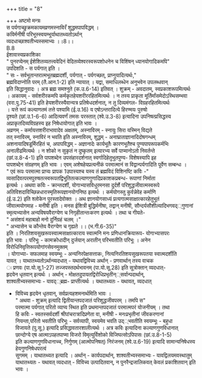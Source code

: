 +++
title = "8"

+++
अष्टमो मन्त्रः  
स पर्यगाच्छुक्रमकायमव्रणमस्नाविरँ शुद्धमपापविद्धम् ।  
कविर्मनीषी परिभूस्स्वयम्भूर्याथातथ्यतोऽर्थान्  
व्यदधाच्छाश्वतीभ्यस्समाभ्यः ।।8।।  
B.8  
ईशावास्यप्रकाशिका  
" पुनरप्येनम् ईशेशितव्यतत्त्ववेदिनं वेदितव्येश्वरस्वरूपशोधनेन च विशिंषन् ध्यानयोगादिकमपि"  
उपदिशति - स पर्यगात् इति ।  
" सः - सर्वभूतान्तरात्मभूतब्रह्मदर्शी, पर्यगात् - पर्यगच्छत्, प्राप्नुयादित्यर्थः,"  
ब्रह्मविदाप्नोति परम् (तै.आन.1-2) इति न्यायात् । यद्वा, समाधिलब्धेन अनुभवेन उपलब्धवान्  
इति सिद्धानुवादः । अत्र ब्रह्म समश्नुते (क.उ.6-14) इतिवत् । शुक्रम् - अवदातम्, स्वप्रकाशरूपमित्यर्थः  
। अकायम् - सर्वशरीरकमपि कर्मकृतहेयशरीररहितमित्यर्थः । न तस्य प्राकृता मूर्तिर्मांसमेदोऽस्थिसम्भवा  
(वरा.पु.75-41) इति हेयशरीरस्यैवान्यत्र प्रतिषेधदर्शनात्, न तु दिव्यमंगल- विग्रहरहितमित्यर्थः  
। यत्ते रूपं कल्याणतमं तत्ते पश्यामि (ई.उ.16) य एषोऽन्तरादित्ये हिरण्मयः पुरुषो  
दृश्यते (छां.उ.1-6-6) आदित्यवर्णं तमसः परस्तात् (श्वे.उ.3-8) इत्यादिना उपनिषत्प्रसिद्धस्य  
अप्राकृतदिव्यविग्रहस्य इह निषेधायोगात् इति भावः ।  
अव्रणम् - कर्मायत्तशरीराभावादेव अक्षतम्, अस्नाविरम् - स्नायुः सिरा यस्मिन् विद्यते  
तत् स्नाविरम्, स्नाविरं न भवति इति अस्नाविरम्, शुद्धम् - अनाघ्राताज्ञानादिदोषगन्धम्  
अशनायादिषडूर्मिरहितं च, अपापविद्धम् - अज्ञानादेः कार्यभूतैः कारणभूतैश्च पुण्यपापरूपकर्मभिः  
अनालीढमित्यर्थः । न शोको न सुकृतं न दुष्कृतम् इत्यारभ्य सर्वे पाप्मानोऽतो निवर्तन्ते  
(छां.उ.8-4-1) इति पापशब्देन उपसंहारदर्शनात् स्वर्गादिहेतुभूतपुण्य- विशेषस्यापि इह  
पापशब्देन संग्रहणम् इति भावः । एवम् अशेषहेयप्रत्यनीकं परमात्मानं स विद्वान्पर्यगादिति पूर्वेण सम्बन्धः ।  
" एवं रूपः परमात्मा प्राप्यः प्रापक 1उपास्यश्च यस्य तं ब्रह्मविदं विशिनष्टि कविः -"  
व्यसादिवत्परमपुरुषतत्स्वरूपतद्विभूतितत्कल्याणगुणादिप्रकाशकप्रबन्ध- रूपाणां निर्माता  
इत्यर्थः । अथवा कविः - क्रान्तदर्शी, योगाभ्यासविधुरमनसा दुर्दर्शे परिशुद्धजीवात्मस्वरूपे  
अतिविशदाविच्छिन्नधारास्मृतिरूपज्ञानयोगनिष्ठ इत्यर्थः । कर्मयोगस्तु कुर्वन्नेवेह कर्माणि  
(ई.उ.2) इति श्लोकेन पुरस्तादेवोक्तः । अथ ज्ञानयोगसाध्यं प्रत्यगात्मसाक्षात्कारहेतुभूतं  
जीवात्मयोगमाह - मनीषी इति । मनस ईशित्री बुद्धिर्मनीषा, तद्वान् मनीषी, सौन्दर्यसौशील्यादिभगवद््गुणानां  
स्मृत्यभ्यासेन अन्यविषयवैराग्येण च निगृहीतान्तःकरण इत्यर्थः । तथा च गीयते-  
" असंशयं महाबाहो मनो दुर्निग्रहं चलम् ।"  
" अभ्यासेन च कौन्तेय वैराग्येण च गृह्यते ।। (भ.गी.6-35)"  
इति । निरतिशयसुखरूपस्वात्मसाक्षात्काराय स्वात्मनि मनः प्रणिधानक्रियारूप- योगाभ्यासपरः  
इति भावः । परिभूः - कामक्रोधादीन् दुर्जयान् अरातीन् परिभवतीति परिभूः । अनेन विरोधिनिवृत्तिरूपयोगांगसेवनमुक्तम्  
। योगाभ्या- सफलमाह स्वयम्भूः - अन्यनिरपेक्षसत्ताकः, नित्यनिरतिशयसुखरूपतया स्वात्मदर्शीति  
यावत् । याथातथ्यतोऽर्थान्व्यदधात् - यथावद्विविच्य अर्थान् - प्रणवार्थान् तस्य वाचक  
ः प्रणवः (पा.यो.सू.1-27) तज्जपस्तदर्थभावनम् (पा.यो.सू.28) इति सूत्रोक्तान् व्यदधात्-  
हृदयेन धृतवान् इत्यर्थः । अर्थान् - मोक्षतदुपायतद्विरोधिप्रभृतीन््सर्वान्पदार्थान्,  
शाश्वतीभ्यस्समाभ्यः - यावद््ब्रह्म- प्राप्तीत्यर्थः । यथातथ्यतः - यथावत्, व्यदधात्  
- विविच्य हृदयेन धृतवान्, सर्वप्रत्यहशमनार्थमिति भावः ।  
" अथवा - शुक्रम् इत्यादि द्वितीयान्तपदजातं परिशुद्धजीवपरम् । तमपि स"  
परमात्मा पर्यगात् परितो व्याप्य स्थित इति प्रथमान्तपदजातं परमात्मपरं योजनीयम् । तथा  
हि कविः - स्वतस्सर्वदर्शी श्रीपांचरात्रादिप्रणेता वा, मनीषी - मनःप्रभृतीनां जीवकरणानां  
नियन्ता,परितो भवतीति परिभूः - सर्वव्यापी, स्वयमेव भवति उद््भवतीति स्वयम्भूः - बहुधा  
विजायते (पु.सू.) इत्यादि प्रसिद्धावतारशालीत्यर्थः । अत्र कविः इत्यादिना कल्याणगुणविधानात्  
छान्दोग्ये एष आत्माऽपहतपाप्मा विजरो विमृत्युर्विशोको विजिघत्सोऽपिपासः (छां.उ.8-1-5)  
इति कल्याणगुणविधानाच्च, निर्गुणम् (आत्मोपनिषत्) निरंजनम् (श्वे.उ.6-19) इत्यादि सामान्यनिषेधस्य हेयगुणनिषेधपरत्वं  
सुगमम् । याथातथ्यत इत्यादि । अर्थान् - कार्यपदार्थान्, शाश्वतीभ्यस्समाभ्यः - यावद्विलयमवस्थातुम्  
याथातथ्यतः - यथावत् व्यदधात् - विविच्य उत्पादितवान्, न पुनरैन्द्रजालिकवत् केवलं प्रकाशितवान् इति भावः ।